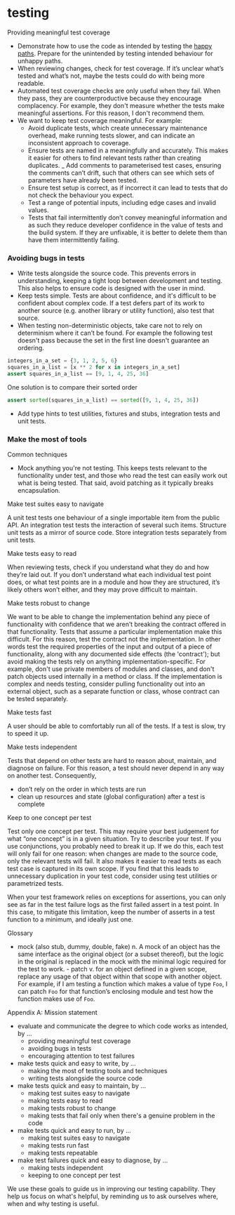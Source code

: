 # testing

Providing meaningful test coverage

- Demonstrate how to use the code as intended by testing the [happy paths](https://en.wikipedia.org/wiki/Happy_path). Prepare for the unintended by testing intended behaviour for unhappy paths. 
- When reviewing changes, check for test coverage. If it’s unclear what’s tested and what’s not, maybe the tests could do with being more readable.
- Automated test coverage checks are only useful when they fail. When they pass, they are counterproductive because they encourage complacency. For example, they don't measure whether the tests make meaningful assertions. For this reason, I don't recommend them. 
- We want to keep test coverage meaningful. For example:
  - Avoid duplicate tests, which create unnecessary maintenance overhead, make running tests slower, and can indicate an inconsistent approach to coverage.
  - Ensure tests are named in a meaningfully and accurately. This makes it easier for others to find relevant tests rather than creating duplicates.
  _ Add comments to parameterised test cases, ensuring the comments can’t drift, such that others can see which sets of parameters have already been tested.
  - Ensure test setup is correct, as if incorrect it can lead to tests that do not check the behaviour you expect.
  - Test a range of potential inputs, including edge cases and invalid values.
  - Tests that fail intermittently don’t convey meaningful information and as such they reduce developer confidence in the value of tests and the build system. If they are unfixable, it is better to delete them than have them intermittently failing.

### Avoiding bugs in tests

- Write tests alongside the source code. This prevents errors in understanding, keeping a tight loop between development and testing. This also helps to ensure code is designed with the user in mind.
- Keep tests simple. Tests are about confidence, and it's difficult to be confident about complex code. If a test defers part of its work to another source (e.g. another library or utility function), also test that source.
- When testing non-deterministic objects, take care not to rely on determinism where it can’t be found. For example the following test doesn't pass because the set in the first line doesn't guarantee an ordering.
```python
integers_in_a_set = {3, 1, 2, 5, 6}
squares_in_a_list = [x ** 2 for x in integers_in_a_set]
assert squares_in_a_list == [9, 1, 4, 25, 36]
```

One solution is to compare their sorted order
```python
assert sorted(squares_in_a_list) == sorted([9, 1, 4, 25, 36])
```
- Add type hints to test utilities, fixtures and stubs, integration tests and unit tests.

### Make the most of tools

Common techniques

- Mock anything you're not testing. This keeps tests relevant to the functionality under test, and those who read the test can easily work out what is being tested. That said, avoid patching as it typically breaks encapsulation.

Make test suites easy to navigate

A unit test tests one behaviour of a single importable item from the public API. An integration test tests the interaction of several such items. Structure unit tests as a mirror of source code. Store integration tests separately from unit tests.

Make tests easy to read

When reviewing tests, check if you understand what they do and how they’re laid out. If you don’t understand what each individual test point does, or what test points are in a module and how they are structured, it’s likely others won’t either, and they may prove difficult to maintain.

Make tests robust to change

We want to be able to change the implementation behind any piece of functionality with confidence that we aren’t breaking the contract offered in that functionality. Tests that assume a particular implementation make this difficult. For this reason, test the contract not the implementation. In other words test the required properties of the input and output of a piece of functionality, along with any documented side effects (the 'contract'); but avoid making the tests rely on anything implementation-specific.
For example, don't use private members of modules and classes, and don't patch objects used internally in a method or class. If the implementation is complex and needs testing, consider pulling functionality out into an external object, such as a separate function or class, whose contract can be tested separately.

Make tests fast

A user should be able to comfortably run all of the tests. If a test is slow, try to speed it up.

Make tests independent

Tests that depend on other tests are hard to reason about, maintain, and diagnose on failure. For this reason, a test should never depend in any way on another test. Consequently,

- don’t rely on the order in which tests are run
- clean up resources and state (global configuration) after a test is complete

Keep to one concept per test

Test only one concept per test. This may require your best judgement for what “one concept” is in a given situation. Try to describe your test. If you use conjunctions, you probably need to break it up. If we do this, each test will only fail for one reason: when changes are made to the source code, only the relevant tests will fail. It also makes it easier to read tests as each test case is captured in its own scope. If you find that this leads to unnecessary duplication in your test code, consider using test utilities or parametrized tests.

When your test framework relies on exceptions for assertions, you can only see as far in the test failure logs as the first failed assert in a test point. In this case, to mitigate this limitation, keep the number of asserts in a test function to a minimum, and ideally just one.

Glossary

- mock (also stub, dummy, double, fake) n. A mock of an object has the same interface as the original object (or a subset thereof), but the logic in the original is replaced in the mock with the minimal logic required for the test to work. - patch v. for an object defined in a given scope, replace any usage of that object within that scope with another object. For example, if I am testing a function which makes a value of type `Foo`, I can patch `Foo` for that function’s enclosing module and test how the function makes use of `Foo`.

Appendix A: Mission statement

- evaluate and communicate the degree to which code works as intended, by ...
  - providing meaningful test coverage
  - avoiding bugs in tests
  - encouraging attention to test failures
- make tests quick and easy to write, by ...
  - making the most of testing tools and techniques
  - writing tests alongside the source code
- make tests quick and easy to maintain, by ...
  - making test suites easy to navigate
  - making tests easy to read
  - making tests robust to change
  - making tests that fail only when there's a genuine problem in the code
- make tests quick and easy to run, by ...
  - making test suites easy to navigate
  - making tests run fast
  - making tests repeatable
- make test failures quick and easy to diagnose, by ...
  - making tests independent
  - keeping to one concept per test

We use these goals to guide us in improving our testing capability. They help us focus on what's helpful, by reminding us to ask ourselves where, when and why testing is useful.
